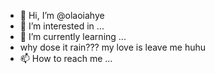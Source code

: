 - 👋 Hi, I’m @olaoiahye
- 👀 I’m interested in ...
- 🌱 I’m currently learning ...
- why dose it rain??? my love is leave me huhu
- 📫 How to reach me ...

<!---
olaoiahye/olaoiahye is a ✨ special ✨ repository because its `README.md` (this file) appears on your GitHub profile.
You can click the Preview link to take a look at your changes.
--->
